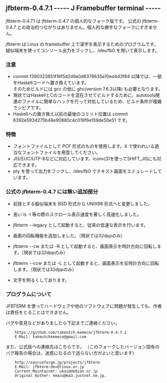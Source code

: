 ## jfbterm-0.4.7.1 ----- J Framebuffer terminal -----

jfbterm-0.4.7.1 は jfbterm-0.4.7 の個人的なフォーク版です。
公式の jfbterm-0.4.7 との政治的つながりはありません。個人的な勝手なフォークにすぎません。

jfbterm は Linux の framebuffer 上で漢字を表示するためのプログラムです。
疑似端末を使ってコンソール出力をフックし、/dev/fb0 を用いて表示します。

### 注意
* commit f390323851f18f5d2d9a0d8378635e10ed443f84 以降では、一部をHaskellコードへ置き換えています。  
そのためビルドには gcc の他に ghc(version 7.6.3以降) も必要となります。
* 現状ではHaskellとCのコードを混在させてビルドするために、autotools関連のファイルに簡単なハックを行って対処しているため、ビルド条件が複雑でシビアです。  
* Haskellへの置き換え以前の最後のコミット位置は commit 6392e5934275b48e90880c4c019f6e159de50e51 です。

### 特徴
* フォントファイルとして PCF 形式のものを使用します。X で使われいる適当なフォントファイルを用意してください。
* JIS/EUC/UTF-8などに対応しています。iconv(3)を使ってSHIFT_JISにも対応できます。
* pty を使って出力をフックし、/dev/fb0 でテキスト画面をエミュレートしています。

### 公式の jfbterm-0.4.7 には無い追加部分
* 前提とする擬似端末を BSD 形式から UNIX98 形式へと変更しました。

* 長い ls -l 等の際のスクロール表示速度を著しく高速化しました。
* jfbterm --legacy として起動すると、従来の低速な表示を行います。

* 画面の回転機能を追加しました。（現状では32dppのみ）
* jfbterm --cw または -R として起動すると、画面表示を時計方向に回転します。（現状では32dppのみ）
* jfbterm --ccw または -L として起動すると、画面表示を反時計方向に回転します。（現状では32dppのみ）

* 文字を明るくしてあります。

### プログラムについて
JFBTERM を使ってハードウェアや他のソフトウェアに問題が発生しても、作者は責任をとることはできません。

バグや意見などがありましたら下記までご連絡ください。

		https://github.com/takeutch-kemeco/jfbterm-0.4.7.1
		E-Mail: takeutchkemeco@gmail.com

また、公式版への連絡先はこちらです。
（このフォークしたバージョン固有のバグ報告の場合は、迷惑になるので送らない方がよいと思います）

		http://sourceforge.jp/projects/jfbterm
		E-Mail: jfbterm-dev@linux.or.jp
		Current Maintainer: ukai@debian.or.jp
		Original Author: nmasu@ma3.justnet.ne.jp.

